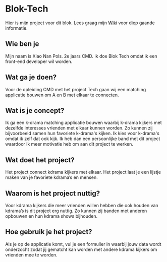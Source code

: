 # Blok-Tech

Hier is mijn project voor dit blok. Lees graag mijn [Wiki](https://github.com/xiaonanpols21/block-tech-v2/wiki) voor diep gaande informatie.

## Wie ben je

Mijn naam is Xiao Nan Pols. 2e jaars CMD. Ik doe Blok Tech omdat ik een front-end developer wil worden.

## Wat ga je doen?

Voor de opleiding CMD met het project Tech gaan wij een matching applicatie bouwen om A en B met elkaar te connecten.

## Wat is je concept?

Ik ga een k-drama matching applicatie bouwen waarbij k-drama kijkers met dezelfde interesses vrienden met elkaar kunnen worden. Zo kunnen zij bijvoorbeeld samen hun favoriete k-drama's kijken.
Ik kies voor k-drama's omdat ik zelf dat ook kijk. Ik heb dan een persoonlijke band met dit project waardoor ik meer motivatie heb om aan dit project te werken.

## Wat doet het project?

Het project connect kdrama kijkers met elkaar. Het project laat je een lijstje maken van je favoriete kdrama’s en mensen.

## Waarom is het project nuttig?

Voor kdrama kijkers die meer vrienden willen hebben die ook houden van kdrama’s is dit project erg nuttig. Zo kunnen zij banden met anderen opbouwen en hun kdrama shows bijhouden.

## Hoe gebruik je het project?

Als je op de applicatie komt, vul je een formulier in waarbij jouw data wordt onderzocht zodat jij gematcht kan worden met andere kdrama kijkers om vrienden mee te worden.
